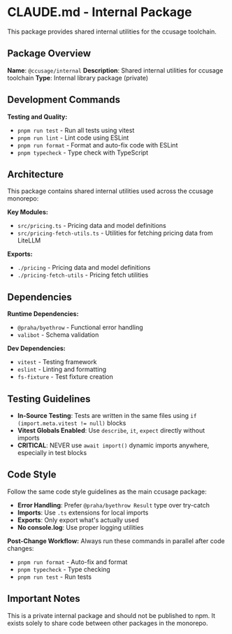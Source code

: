 # CLAUDE.md - Internal Package

This package provides shared internal utilities for the ccusage toolchain.

## Package Overview

**Name**: `@ccusage/internal`
**Description**: Shared internal utilities for ccusage toolchain
**Type**: Internal library package (private)

## Development Commands

**Testing and Quality:**

- `pnpm run test` - Run all tests using vitest
- `pnpm run lint` - Lint code using ESLint
- `pnpm run format` - Format and auto-fix code with ESLint
- `pnpm typecheck` - Type check with TypeScript

## Architecture

This package contains shared internal utilities used across the ccusage monorepo:

**Key Modules:**

- `src/pricing.ts` - Pricing data and model definitions
- `src/pricing-fetch-utils.ts` - Utilities for fetching pricing data from LiteLLM

**Exports:**

- `./pricing` - Pricing data and model definitions
- `./pricing-fetch-utils` - Pricing fetch utilities

## Dependencies

**Runtime Dependencies:**

- `@praha/byethrow` - Functional error handling
- `valibot` - Schema validation

**Dev Dependencies:**

- `vitest` - Testing framework
- `eslint` - Linting and formatting
- `fs-fixture` - Test fixture creation

## Testing Guidelines

- **In-Source Testing**: Tests are written in the same files using `if (import.meta.vitest != null)` blocks
- **Vitest Globals Enabled**: Use `describe`, `it`, `expect` directly without imports
- **CRITICAL**: NEVER use `await import()` dynamic imports anywhere, especially in test blocks

## Code Style

Follow the same code style guidelines as the main ccusage package:

- **Error Handling**: Prefer `@praha/byethrow Result` type over try-catch
- **Imports**: Use `.ts` extensions for local imports
- **Exports**: Only export what's actually used
- **No console.log**: Use proper logging utilities

**Post-Change Workflow:**
Always run these commands in parallel after code changes:

- `pnpm run format` - Auto-fix and format
- `pnpm typecheck` - Type checking
- `pnpm run test` - Run tests

## Important Notes

This is a private internal package and should not be published to npm. It exists solely to share code between other packages in the monorepo.
